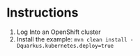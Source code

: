# Instructions

1. Log Into an OpenShift cluster
2. Install the example: `mvn clean install -Dquarkus.kubernetes.deploy=true`